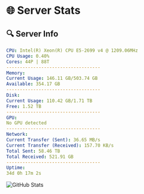 # 🌐 Server Stats
## 🔍 Server Info
```yaml
CPU: Intel(R) Xeon(R) CPU E5-2699 v4 @ 1209.06MHz
CPU Usage: 0.40%
Cores: 44P | 88T
-----------------------------------
Memory:
Current Usage: 146.11 GB/503.74 GB
Available: 354.17 GB
-----------------------------------
Disk:
Current Usage: 110.42 GB/1.71 TB
Free: 1.52 TB
-----------------------------------
GPU:
No GPU detected
-----------------------------------
Network:
Current Transfer (Sent): 36.65 MB/s
Current Transfer (Received): 157.70 KB/s
Total Sent: 58.46 TB
Total Received: 521.91 GB
-----------------------------------
Uptime:
34d 0h 17m 2s
```
![GitHub Stats](https://img.shields.io/badge/Updated-2025-04-10_21:39:51-blue)